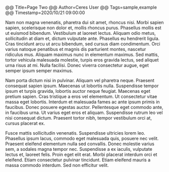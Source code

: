 @@ Title=Page Two
@@ Author=Ceres User
@@ Tags=sample,example
@@ Timestamp=2020/10/21 09:00:00

Nam non magna venenatis, pharetra dui sit amet, rhoncus nisi. Morbi sapien sapien, scelerisque non dolor et, mollis rhoncus purus. Phasellus mollis est ut euismod bibendum. Vestibulum at laoreet lectus. Aliquam odio metus, sollicitudin at diam et, dictum vulputate ante. Phasellus eu hendrerit ligula. Cras tincidunt arcu ut arcu bibendum, sed cursus diam condimentum. Orci varius natoque penatibus et magnis dis parturient montes, nascetur ridiculus mus. Aliquam maximus nunc in elementum maximus. Sed mattis, tortor vehicula malesuada molestie, turpis eros gravida lectus, sed aliquet urna risus at mi. Nulla facilisi. Donec viverra consectetur augue, eget semper ipsum semper maximus.

Nam porta dictum nisi in pulvinar. Aliquam vel pharetra neque. Praesent consequat sapien ipsum. Maecenas ut lobortis nulla. Suspendisse tempor ipsum et turpis gravida, lobortis auctor neque feugiat. Maecenas eget pretium sapien. Cras tristique a eros vel elementum. Ut consectetur vitae massa eget lobortis. Interdum et malesuada fames ac ante ipsum primis in faucibus. Donec posuere egestas auctor. Pellentesque eget commodo ante, in faucibus urna. Ut varius eget eros et aliquam. Suspendisse rutrum leo vel nisi consequat dictum. Praesent tortor nibh, tempor vestibulum orci at, cursus placerat ex.

Fusce mattis sollicitudin venenatis. Suspendisse ultricies lorem leo. Phasellus ipsum lacus, commodo eget malesuada quis, posuere nec velit. Praesent eleifend elementum nulla sed convallis. Donec molestie varius sem, a sodales magna tempor nec. Suspendisse a ex iaculis, vulputate lectus et, laoreet felis. Proin eget elit erat. Morbi placerat interdum orci et eleifend. Etiam consectetur pulvinar tincidunt. Etiam eleifend mauris a massa commodo interdum. Sed non efficitur velit.
